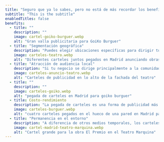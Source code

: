 ```yaml
---
title: "Seguro que ya lo sabes, pero no está de más recordar los beneficios de una pegada de carteles"
subtitle: "This is the subtitle"
enabledTitles: false
benefits:
  - title: ""
    description: ""
    image: cartel-goiko-burguer.webp
    alt: "Gran valla publicitaria para GoiKo Burguer"
  - title: "Segmentación geográfica"
    description: "Puedes elegir ubicaciones específicas para dirigir tu mensaje a audiencias locales o en áreas específicas de interés."
    image: carteles-teatro.webp
    alt: "Diferentes carteles juntos pegados en Madrid anunciando obras de teatro"
  - title: "Atracción de audiencia local"
    description: "Si tu negocio se dirige principalmente a la comunidad local, una pegada de carteles es una acción muy efectiva para llegar a ese público objetivo."
    image: carteles-anuncio-teatro.webp
    alt: "Carteles de publicidad en lo alto de la fachada del teatro"
  - title: ""
    description: ""
    image: carteles-goiko.webp
    alt: "pegada de carteles en Madrid para goiko burguer"
  - title: Costo-rendimiento
    description: "La pegada de carteles es una forma de publicidad más económica en comparación con otros medios menos efectivos pero más costosos."
    image: carteles-burguer.webp
    alt: "cuatro carteles pegados en el hueco de una pared en Madrid para hamburguesería"
  - title: "Permanencia en el entorno"
    description: "A diferencia de otros medios temporales, los carteles en las calles permanecen en el entorno durante un período prolongado, aumentando su exposición."
    image: cartel-madrid-teatro-marquina.webp
    alt: "Cartel grande para la obra El Premio en el Teatro Marquina"
---
```

